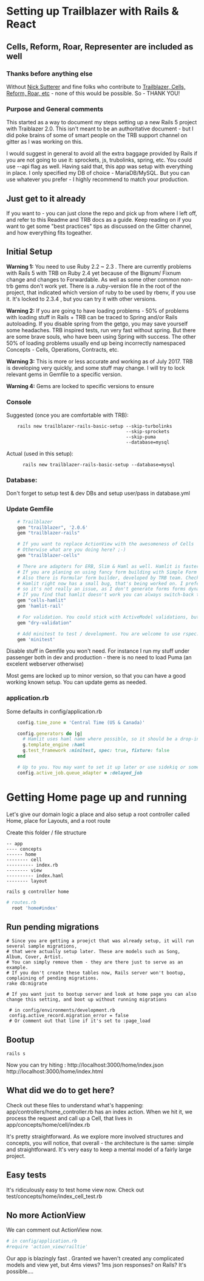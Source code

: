 # Setting up Trailblazer with Rails & React
## Cells, Reform, Roar, Representer are included as well

### Thanks before anything else
Without [Nick Sutterer](https://github.com/apotonick) and fine folks who contribute to [Trailblazer, Cells, Reform, Roar,
etc](http://trailblazer.to/)  - none of this would be possible. So - THANK YOU!

### Purpose and General comments

This started as a way to document my steps setting up a new Rails 5 project with Traiblazer 2.0. This isn't meant to be an authoritative document - but I did poke brains of some of smart people on the TRB support channel on gitter as I was working on this.

I would suggest in general to avoid all the extra baggage provided by Rails if you are not going to use it: sprockets, js, trubolinks, spring, etc. You could use --api flag as well. Having said that, this app was setup with everything in place. I only specified my DB of choice - MariaDB/MySQL. But you can use whatever you prefer - I highly recommend to match your production.



## Just get to it already
If you want to - you can just clone the repo and pick up from where I left off, and refer to this Readme and TRB docs as a guide. Keep reading on if you want to get some "best practices" tips as discussed on the Gitter channel, and how everything fits togeather.


## Initial Setup
**Warning 1:** You need to use Ruby 2.2 ~ 2.3 . There are currently problems with Rails 5 with TRB on Ruby 2.4 yet because of the Bignum/ Fixnum change and changes to Forwardable. As well as some other common non-trb gems  don't work yet. There is a .ruby-version file in the root of the project, that indicated which version of ruby to be used by rbenv, if you use it. It's locked to 2.3.4 , but you can try it with other versions.

**Warning 2:** If you are going to have loading problems - 50% of problems with loading stuff in Rails + TRB can be traced to Spring and/or Rails autoloading. If you disable spring from the getgo, you may save yourself some headaches. TRB inspired tests, run very fast without spring. But there are some brave souls, who have been using Spring with success. The other 50% of loading problems usually end up being incorrectly namespaced Concepts - Cells, Operations, Contracts, etc.

**Warning 3:** This is more or less accurate and working as of July 2017. TRB is developing very quickly, and some stuff may change. I will try to lock relevant gems in Gemfile to a specific version.

**Warning 4:** Gems are locked to specific versions to ensure

### Console

Suggested (once you are comfortable with TRB):
```shell
    rails new trailblazer-rails-basic-setup --skip-turbolinks
                                            --skip-sprockets
                                            --skip-puma
                                            --database=mysql
```
Actual (used in this setup):
```shell
      rails new trailblazer-rails-basic-setup --database=mysql
```


### Database:
Don't forget to setup test & dev DBs and setup user/pass in database.yml


### Update Gemfile

```ruby
    # Trailblazer
    gem "trailblazer", '2.0.6'
    gem "trailblazer-rails"

    # If you want to replace ActionView with the awesomeness of Cells
    # Otherwise what are you doing here? ;-)
    gem "trailblazer-cells"

    # There are adapters for ERB, Slim & Haml as well. Hamlit is faster than both.
    # If you are planing on using fancy form building with Simple Form or Formtastic - use Slim or Haml or ERB.
    # Also there is Formular form builder, developed by TRB team. Check it out, it's pretty awesome.
    # Hamlit right now has a small bug, that's being worked on. I prefer to build my UI using React,
    # so it's not really an issue, as I don't generate forms forms dynamically.
    # If you find that hamlit doesn't work you can always switch-back to Haml, they are interchangable/.
    gem "cells-hamlit"
    gem 'hamlit-rail'

    # For validation. You could stick with ActiveModel validations, but dry.rb stuff is better IMHO
    gem "dry-validation"

    # Add minitest to test / development. You are welcome to use rspec.
    gem 'minitest'
```
Disable stuff in Gemfile you won't need. For instance I run my stuff under passenger both in dev and production - there is no need to load Puma
(an excelent webserver otherwise)

Most gems are locked up to minor version, so that you can have a good working known setup. You can update gems as needed.

### application.rb
Some defaults in config/application.rb
```ruby
    config.time_zone = 'Central Time (US & Canada)'

    config.generators do |g|
      # Hamlit uses haml name where possible, so it should be a drop-in replacement in most cases
      g.template_engine :haml
      g.test_framework :minitest, spec: true, fixture: false
    end

    # Up to you. You may want to set it up later or use sidekiq or something else.
    config.active_job.queue_adapter = :delayed_job

```


# Getting Home page up and running

Let's give our domain logic a place and also setup a root controller called Home, place for Layouts, and a root route

Create this folder / file structure
```
-- app
---- concepts
------ home
-------- cell
---------- index.rb
-------- view
---------- index.haml
-------- layout
```

```shell
rails g controller home
```

```ruby
# routes.rb
  root 'home#index'
```


## Run pending migrations
```shell
# Since you are getting a proejct that was already setup, it will run several sample migrations,
# that were actually setup later. These are models such as Song, Album, Cover, Artist.
# You can simply remove them - they are there just to serve as an example.
# If you don't create these tables now, Rails server won't bootup, complaining of pending migrations.
rake db:migrate

# If you want just to bootup server and look at home page you can also change this setting, and boot up without running migrations

 # in config/environments/development.rb
 config.active_record.migration_error = false
 # Or comment out that line if it's set to :page_load
```

## Bootup
```shell
rails s
```

Now you can try hiting :
http://localhost:3000/home/index.json
http://localhost:3000/home/index.html

## What did we do to get here?
Check out these files to understand what's happening:
app/controllers/home_controller.rb has an index action. When we hit it, we process the request and call up a Cell, that lives in app/concepts/home/cell/index.rb

It's pretty straightforward. As we explore more involved structures and concepts, you will notice, that overall - the architecture is the same: simple and straightforward. It's very easy to keep a mental model of a fairly large project.

## Easy tests
It's ridiculously easy to test home view now. Check out test/concepts/home/index_cell_test.rb

## No more ActionView
We can comment out ActionView now.
 ```ruby
# in config/application.rb
#require 'action_view/railtie'
 ```
Our app is blazingly fast .  Granted we haven't created any complicated models and view yet, but 4ms views? 1ms json responses? on Rails? It's possible....


